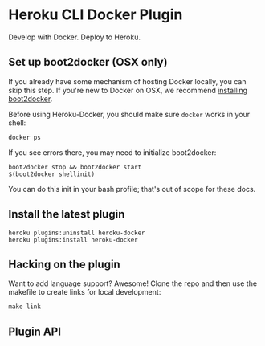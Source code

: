 # Heroku CLI Docker Plugin

Develop with Docker. Deploy to Heroku.

## Set up boot2docker (OSX only)

If you already have some mechanism of hosting Docker locally, you can skip this step.
If you're new to Docker on OSX, we recommend
[installing boot2docker](http://boot2docker.io/).

Before using Heroku-Docker, you should make sure `docker` works in your shell:

```
docker ps
```

If you see errors there, you may need to initialize boot2docker:

```
boot2docker stop && boot2docker start
$(boot2docker shellinit)
```

You can do this init in your bash profile; that's out of scope for these docs.

## Install the latest plugin

```
heroku plugins:uninstall heroku-docker
heroku plugins:install heroku-docker
```

## Hacking on the plugin

Want to add language support? Awesome!
Clone the repo and then use the makefile to create links for local development:

```
make link
```

## Plugin API

### docker:init [--template <templateName>]

Initializes a Dockerfile in the current directory.

If --template is provided, uses that Dockerfile template.
All templates are in /platforms.
If no template is provided,
runs `detect` on each platform to see if a platform can be detected.
If nothing is detected, creates a Dockerfile from a default 'minimal' template
based on Heroku's Cedar-14 stack.

### docker:exec <command string>

Mounts the current directory into a container built from the Dockerfile,
then executes the provided command.

### docker:start

Copies the current directory into a container built from the Dockerfile,
then executes the Dockerfile's default command to start the app.

### docker:open

Opens the container running in the current directory in the default browser.

### docker:release

Builds a slug within the local container then releases it to a Heroku app
via the Heroku Platform API.
Creates any containers necessary for the build automatically.

### docker:clean

Removes all Heroku-Docker images from the Docker host.
